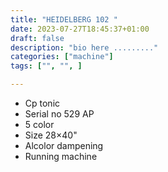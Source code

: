 ```yaml
---
title: "HEIDELBERG 102 "
date: 2023-07-27T18:45:37+01:00
draft: false
description: "bio here ........."
categories: ["machine"]
tags: ["", "", ]

---
```


- Cp tonic
- Serial no 529 AP
- 5 color
- Size 28×40"
- Alcolor dampening
- Running machine
